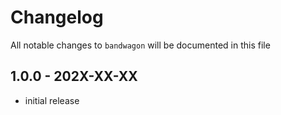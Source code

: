# Changelog

All notable changes to `bandwagon` will be documented in this file

## 1.0.0 - 202X-XX-XX

- initial release

